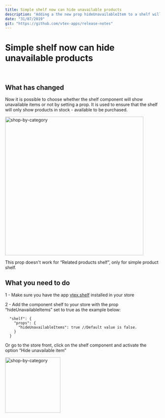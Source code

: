 ```yaml
---
title: Simple shelf now can hide unavailable products
description: "Adding a the new prop hideUnavailableItem to a shelf will prevent that products out of stock show up on it."
date: "31/07/2019"
git: "https://github.com/vtex-apps/release-notes"
---
```



# Simple shelf now can hide unavailable products
​
​
## What has changed
​Now it is possible to choose whether the shelf component will show unavailable items or not by setting a prop.
It is used to ensure that the shelf will only show products in stock - available to be purchased.

<img width=450 alt="shop-by-category" src="https://images.ctfassets.net/alneenqid6w5/4W7LhuQMPL0oLTKd90a8Vv/832caf785d1a2ce94cd0ca322a3a56e1/shelf-unavailable.png_h_250">

This prop doesn't work for “Related products shelf”, only for simple product shelf.



## What you need to do

​1 - Make sure you have the app [vtex.shelf](https://github.com/vtex-apps/shelf) installed in your store 

2 - Add the component shelf to your store with the prop “hideUnavailableItems” set to true as the example below:

```
  "shelf": {
    "props": {
      "hideUnavailableItems": true //Default value is false.
    }
  }
```
Or go to the store front, click on the shelf component and activate the option “Hide unavailable item”



<img width=180 alt="shop-by-category" src="https://images.ctfassets.net/alneenqid6w5/71zEioPowWYxH0CU8ZfqUP/52d4d45cf1bfba149486fad8a374b5e6/shelf-unavailable-2.png">
